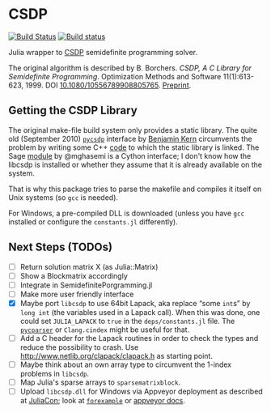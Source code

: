 # CSDP

[![Build Status](https://travis-ci.org/EQt/CSDP.jl.svg?branch=master)](https://travis-ci.org/EQt/CSDP.jl)
[![Build status](https://ci.appveyor.com/api/projects/status/23qb5jkbbhx4ritw/branch/master?svg=true)](https://ci.appveyor.com/project/EQt/csdp-jl)


Julia wrapper to [CSDP](https://projects.coin-or.org/Csdp) semidefinite programming solver.

The original algorithm is described by
B. Borchers.
*CSDP, A C Library for Semidefinite Programming*.
Optimization Methods and Software 11(1):613-623, 1999.
DOI [10.1080/10556789908805765](http://dx.doi.org/10.1080/10556789908805765).
[Preprint](http://euler.nmt.edu/~brian/csdppaper.pdf).


## Getting the CSDP Library
The original make-file build system only provides a static library.
The quite old (September 2010) [`pycsdp`](https://github.com/BenjaminKern/pycsdp) interface by [Benjamin Kern](http://ifatwww.et.uni-magdeburg.de/syst/about_us/people/kern/index.shtml) circumvents the problem by writing some C++ [code](https://github.com/BenjaminKern/pycsdp/tree/master/CXX) to which the static library is linked.
The Sage [module](https://github.com/mghasemi/pycsdp) by @mghasemi is a Cython interface; I don't know how the libcsdp is installed or whether they assume that it is already available on the system.

That is why this package tries to parse the makefile and compiles it itself on Unix systems (so `gcc` is needed).
<!-- ~~Furthermore `libblas` and `liblapack` are needed to be installed.~~ -->
For Windows, a pre-compiled DLL is downloaded (unless you have `gcc` installed or configure the `constants.jl` differently).

<!-- On Windows you need the MinGW `gcc` compiler available in the `PATH`.
    Currently, only the Win32 builds work. -->


## Next Steps (TODOs)
- [ ] Return solution matrix X (as Julia::Matrix)
- [ ] Show a Blockmatrix accordingly
- [ ] Integrate in SemidefinitePorgramming.jl
- [ ] Make more user friendly interface
- [x] Maybe port `libcsdp` to use 64bit Lapack, aka replace “some `int`s” by `long int` (the variables used in a Lapack call).
      When this was done, one could set `JULIA_LAPACK` to `true` in the `deps/constants.jl` file.
      The [`pycparser`](https://github.com/eliben/pycparser) or `Clang.cindex` might be useful for that.
- [ ] Add a C header for the Lapack routines in order to check the types and reduce the possibility to crash.
      Use http://www.netlib.org/clapack/clapack.h as starting point.
- [ ] Maybe think about an own array type to circumvent the 1-index problems in `libcsdp`.
- [ ] Map Julia's sparse arrays to `sparsematrixblock`.
- [ ] Upload `libcsdp.dll` for Windows via Appveyor deployment as described at
      [JuliaCon](https://www.youtube.com/watch?v=XKdKdfHB2KM&index=12&list=PLP8iPy9hna6SQPwZUDtAM59-wPzCPyD_S);
      look at [`forexample`](https://github.com/forexample/github-binary-release)
      or [appveyor docs](https://www.appveyor.com/docs/deployment/github/).
